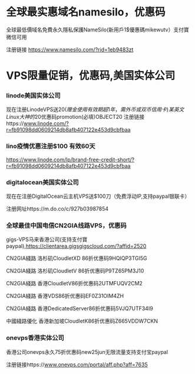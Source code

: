 # 全球最实惠域名namesilo，优惠码

全球最低價域名免費永久隱私保護NameSilo(新用戶1$優惠碼mikewutv）支付寶微信可用 

注册链接 https://www.namesilo.com/?rid=1eb9483zt

# VPS限量促销，优惠码,美国实体公司
### linode美国实体公司
现在注册LinodeVPS送$20(赠金使用有效期超1年，需外币或双币信用卡)
某英文Linux大神的$20优惠码promotion(必填)OBJECT20
注册链接https://www.linode.com/?r=fb91098dd0609214db8afb407122e453d9cbfbaa

### lino疫情优惠注册$100 有效60天
https://www.linode.com/lp/brand-free-credit-short/?r=fb91098dd0609214db8afb407122e453d9cbfbaa

### digitalocean美国实体公司
现在在注册DigitalOcean云主机VPS送$100刀（免费浮动IP,支持paypal银联卡）

注册网址https://m.do.co/c/927b03987854

### 全球最佳中国电信CN2GIA线路VPS，优惠码
gigs-VPS马来香港公司(支持支付寶paypal),https://clientarea.gigsgigscloud.com/?affid=2520

CN2GIA綫路 洛杉矶CloudletXD 86折优惠码9HQIQP3TGI5G

CN2GIA綫路  洛杉矶CloudletV 86折优惠码P9TZ65PM3J10                                       

CN2GIA綫路  香港CloudletV86折优惠码2UTMFUQV2CM2

CN2GIA綫路    香港VDS86折优惠码EF0Z31OIM4ZH

CN2GIA綫路     香港DedicatedServer86折优惠码5VJQ7UTF34I9

中國綫路優化   香港新加坡CloudletK86折优惠码Z665VDDW7CKN

### onevps香港实体公司
香港公司onevps永久75折优惠码new25jun无限流量支持支付宝paypal

注册链接https://www.onevps.com/portal/aff.php?aff=7635


